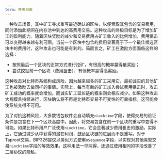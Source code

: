 ```yaml
---
term: 费用狙击
---
```


一种攻击场景，其中矿工寻求重写最近确认的区块，以便索取其包含的交易费用，同时添加此期间在内存池中到达的高费用交易。这种攻击的终极目标是为了增加矿工的盈利能力。随着区块奖励的减少和交易费用占矿工收入的比例增加，费用狙击可以变得越来越有利可图。当前一个区块中包含的费用显著高于下一个最佳候选区块中的费用时，这种攻击也可能是有利的。简而言之，矿工在激励方面面临这样的选择：
* 按照最后一个区块的正常方式进行挖矿，有很高的概率赢得低奖励；
* 尝试挖掘前一个区块（费用狙击），有低概率赢得高奖励。

这种攻击对比特币系统构成风险，因为越来越多的矿工采用它，最初诚实的其他矿工也被激励去做同样的事情。实际上，每当有新的矿工加入尝试费用狙击时，攻击矿工成功的概率就会增加，而诚实矿工延长链的概率则会相应减少。如果这种攻击大规模且持续进行，区块确认将不再是比特币交易不可变性的可靠指标。这可能会使系统变得不可用。

为了对抗这种风险，大多数钱包软件会自动填充`nLocktime`字段，使得交易的验证条件是包含在下一个区块高度中。因此，将交易包含在前一个区块的重写中变得不可能。如果比特币用户广泛使用`nLocktime`，它会显著减少费用狙击的激励。实际上，它通过减少从中获得的潜在利润，鼓励区块链的进展而不是重写。对于Taproot交易，BIP326提议以类似方式使用`nSequence`字段，以实现对其他类型交易`nLocktime`字段的等效效果。这种用法一举两得，还通过使用相同的字段改善了二层协议的隐私。